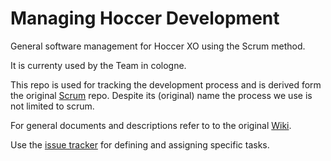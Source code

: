 Managing Hoccer Development
===========================

General software management for Hoccer XO using the Scrum method.

It is currenty used by the Team in cologne.

This repo is used for tracking the development process and is derived form the original [Scrum](https://github.com/hoccer/scrum) repo. Despite its (original) name the process we use is not limited to scrum.

For general documents and descriptions refer to to the original [Wiki](https://github.com/hoccer/scrum/wiki).

Use the [issue tracker](https://github.com/hoccer/scrum_team_2/issues) for defining and assigning specific tasks.
